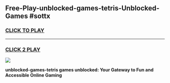 
## Free-Play-unblocked-games-tetris-Unblocked-Games #sottx
<h3>
<a href="https://news.freeplayer.one?title=unblocked-games-tetris&ref=8M">CLICK TO PLAY</a></h3>
<hr>

<h3>
<a href="https://news.freeplayer.one?title=unblocked-games-tetris&ref=8M">CLICK 2 PLAY</a>
  
</h3>

<a href="https://news.freeplayer.one?title=unblocked-games-tetris&ref=8M"><img src="https://clearcache.store/games.png"></a>


**unblocked-games-tetris games unblocked: Your Gateway to Fun and Accessible Online Gaming**
